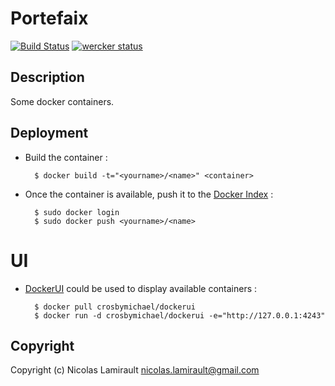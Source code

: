 # Portefaix

[![Build Status](https://travis-ci.org/nlamirault/divona.png)](https://travis-ci.org/nlamirault/divona)
[![wercker status](https://app.wercker.com/status/6da4f999772b5c2fed27596694256961 "wercker status")](https://app.wercker.com/project/bykey/6da4f999772b5c2fed27596694256961)

## Description

Some docker containers.

## Deployment

* Build the container :

        $ docker build -t="<yourname>/<name>" <container>

* Once the container is available, push it to the [Docker Index](index.docker.io) :

        $ sudo docker login
        $ sudo docker push <yourname>/<name>

# UI

* [DockerUI](https://github.com/crosbymichael/dockerui) could be used to display available containers :

        $ docker pull crosbymichael/dockerui
        $ docker run -d crosbymichael/dockerui -e="http://127.0.0.1:4243"

## Copyright

Copyright (c) Nicolas Lamirault <nicolas.lamirault@gmail.com>

